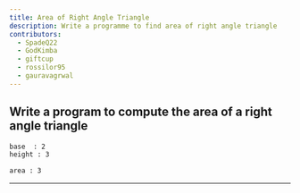 ```yaml
---
title: Area of Right Angle Triangle
description: Write a programme to find area of right angle triangle
contributors:
  - SpadeQ22
  - GodKimba
  - giftcup
  - rossilor95
  - gauravagrwal
---
```


## Write a program to compute the area of a right angle triangle

```txt
base  : 2
height : 3

area : 3
```

---

